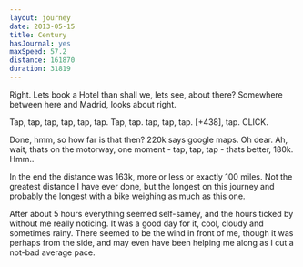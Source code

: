 ```yaml
---
layout: journey
date: 2013-05-15
title: Century
hasJournal: yes
maxSpeed: 57.2
distance: 161870
duration: 31819
---
```

Right. Lets book a Hotel than shall we, lets see, about there? Somewhere between here and Madrid, looks about right.

Tap, tap, tap, tap, tap, tap. Tap, tap. tap, tap, tap. [+438], tap. CLICK.

Done, hmm, so how far is that then? 220k says google maps. Oh dear. Ah, wait, thats on the motorway, one moment - tap, tap, tap - thats better, 180k. Hmm..

In the end the distance was 163k, more or less or exactly 100 miles. Not the greatest distance I have ever done, but the longest on this journey and probably the longest with a bike weighing as much as this one.

After about 5 hours everything seemed self-samey, and the hours ticked by without me really noticing. It was a good day for it, cool, cloudy and sometimes rainy. There seemed to be the wind in front of me, though it was perhaps from the side, and may even have been helping me along as I cut a not-bad average pace.